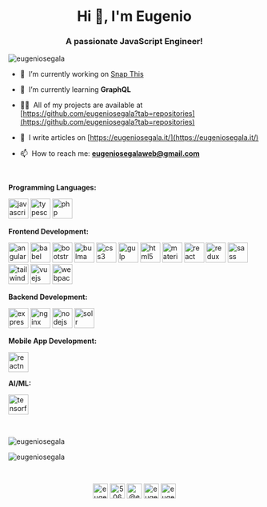 <h1 align="center">Hi 👋, I'm Eugenio</h1>
<h3 align="center">A passionate JavaScript Engineer!</h3>

<p align="left"> <img src="https://komarev.com/ghpvc/?username=eugeniosegala" alt="eugeniosegala" /> </p>

- 🔭 &nbsp;I’m currently working on [Snap This](https://github.com/eugeniosegala/snap-this)

- 🌱 &nbsp;I’m currently learning **GraphQL**

- 👨‍💻 &nbsp;All of my projects are available at [https://github.com/eugeniosegala?tab=repositories](https://github.com/eugeniosegala?tab=repositories)

- 📝 &nbsp;I write articles on [https://eugeniosegala.it/](https://eugeniosegala.it/)

- 📫  &nbsp;How to reach me: **eugeniosegalaweb@gmail.com**

<br />

**Programming Languages:**
<p align="left"><img src="https://devicons.github.io/devicon/devicon.git/icons/javascript/javascript-original.svg" alt="javascript" width="40" height="40"/> <img src="https://devicons.github.io/devicon/devicon.git/icons/typescript/typescript-original.svg" alt="typescript" width="40" height="40"/> <img src="https://devicons.github.io/devicon/devicon.git/icons/php/php-original.svg" alt="php" width="40" height="40"/></p>

**Frontend Development:**
<p align="left"><img src="https://devicons.github.io/devicon/devicon.git/icons/angularjs/angularjs-original.svg" alt="angularjs" width="40" height="40"/> <img src="https://www.vectorlogo.zone/logos/babeljs/babeljs-icon.svg" alt="babel" width="40" height="40"/> <img src="https://devicons.github.io/devicon/devicon.git/icons/bootstrap/bootstrap-plain.svg" alt="bootstrap" width="40" height="40"/> <img src="https://raw.githubusercontent.com/gilbarbara/logos/804dc257b59e144eaca5bc6ffd16949752c6f789/logos/bulma.svg" alt="bulma" width="40" height="40"/> <img src="https://devicons.github.io/devicon/devicon.git/icons/css3/css3-original-wordmark.svg" alt="css3" width="40" height="40"/> <img src="https://devicons.github.io/devicon/devicon.git/icons/gulp/gulp-plain.svg" alt="gulp" width="40" height="40"/> <img src="https://devicons.github.io/devicon/devicon.git/icons/html5/html5-original-wordmark.svg" alt="html5" width="40" height="40"/> <img src="https://raw.githubusercontent.com/prplx/svg-logos/5585531d45d294869c4eaab4d7cf2e9c167710a9/svg/materialize.svg" alt="materialize" width="40" height="40"/> <img src="https://devicons.github.io/devicon/devicon.git/icons/react/react-original-wordmark.svg" alt="react" width="40" height="40"/> <img src="https://devicons.github.io/devicon/devicon.git/icons/redux/redux-original.svg" alt="redux" width="40" height="40"/> <img src="https://devicons.github.io/devicon/devicon.git/icons/sass/sass-original.svg" alt="sass" width="40" height="40"/> <img src="https://www.vectorlogo.zone/logos/tailwindcss/tailwindcss-icon.svg" alt="tailwind" width="40" height="40"/> <img src="https://devicons.github.io/devicon/devicon.git/icons/vuejs/vuejs-original-wordmark.svg" alt="vuejs" width="40" height="40"/> <img src="https://devicons.github.io/devicon/devicon.git/icons/webpack/webpack-original.svg" alt="webpack" width="40" height="40"/></p>

**Backend Development:**
<p align="left"><img src="https://devicons.github.io/devicon/devicon.git/icons/express/express-original-wordmark.svg" alt="express" width="40" height="40"/> <img src="https://devicons.github.io/devicon/devicon.git/icons/nginx/nginx-original.svg" alt="nginx" width="40" height="40"/> <img src="https://devicons.github.io/devicon/devicon.git/icons/nodejs/nodejs-original-wordmark.svg" alt="nodejs" width="40" height="40"/> <img src="https://www.vectorlogo.zone/logos/apache_solr/apache_solr-icon.svg" alt="solr" width="40" height="40"/></p>


**Mobile App Development:**
<p align="left"><img src="https://reactnative.dev/img/header_logo.svg" alt="reactnative" width="40" height="40"/></p>

**AI/ML:**
<p align="left"><img src="https://www.vectorlogo.zone/logos/tensorflow/tensorflow-icon.svg" alt="tensorflow" width="40" height="40"/></p>

<br />

<p><img align="center" src="https://github-readme-stats.vercel.app/api?username=eugeniosegala&show_icons=true" alt="eugeniosegala" /></p>

<p><img align="center" src="https://github-readme-stats.vercel.app/api/top-langs/?username=eugeniosegala&layout=compact&hide=html" alt="eugeniosegala" /></p>
<br />
<p align="center">
<a href="https://linkedin.com/in/eugeniosegala" target="blank"><img align="center" src="https://cdn.jsdelivr.net/npm/simple-icons@3.0.1/icons/linkedin.svg" alt="eugeniosegala" height="30" width="30" /></a>
<a href="https://stackoverflow.com/users/5060975" target="blank"><img align="center" src="https://cdn.jsdelivr.net/npm/simple-icons@3.0.1/icons/stackoverflow.svg" alt="5060975" height="30" width="30" /></a>
<a href="https://medium.com/@eugeniosegala" target="blank"><img align="center" src="https://cdn.jsdelivr.net/npm/simple-icons@3.0.1/icons/medium.svg" alt="@eugeniosegala" height="30" width="30" /></a>
<a href="https://fb.com/eugenio.segala" target="blank"><img align="center" src="https://cdn.jsdelivr.net/npm/simple-icons@3.0.1/icons/facebook.svg" alt="eugenio.segala" height="30" width="30" /></a>
<a href="https://instagram.com/eugeniosegala" target="blank"><img align="center" src="https://cdn.jsdelivr.net/npm/simple-icons@3.0.1/icons/instagram.svg" alt="eugeniosegala" height="30" width="30" /></a>
</p>
